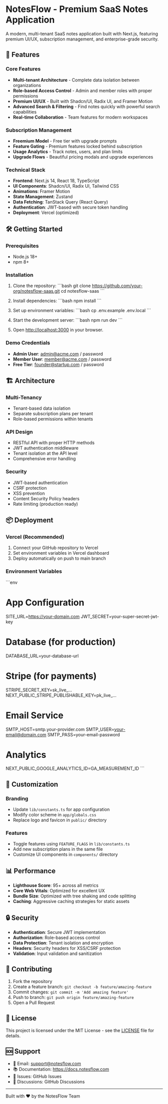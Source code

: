 # NotesFlow - Premium SaaS Notes Application

A modern, multi-tenant SaaS notes application built with Next.js, featuring premium UI/UX, subscription management, and enterprise-grade security.

## 🚀 Features

### Core Features
- **Multi-tenant Architecture** - Complete data isolation between organizations
- **Role-based Access Control** - Admin and member roles with proper permissions
- **Premium UI/UX** - Built with Shadcn/UI, Radix UI, and Framer Motion
- **Advanced Search & Filtering** - Find notes quickly with powerful search capabilities
- **Real-time Collaboration** - Team features for modern workspaces

### Subscription Management
- **Freemium Model** - Free tier with upgrade prompts
- **Feature Gating** - Premium features locked behind subscription
- **Usage Analytics** - Track notes, users, and plan limits
- **Upgrade Flows** - Beautiful pricing modals and upgrade experiences

### Technical Stack
- **Frontend**: Next.js 14, React 18, TypeScript
- **UI Components**: Shadcn/UI, Radix UI, Tailwind CSS
- **Animations**: Framer Motion
- **State Management**: Zustand
- **Data Fetching**: TanStack Query (React Query)
- **Authentication**: JWT-based with secure token handling
- **Deployment**: Vercel (optimized)

## 🛠 Getting Started

### Prerequisites
- Node.js 18+ 
- npm 8+

### Installation

1. Clone the repository:
\`\`\`bash
git clone https://github.com/your-org/notesflow-saas.git
cd notesflow-saas
\`\`\`

2. Install dependencies:
\`\`\`bash
npm install
\`\`\`

3. Set up environment variables:
\`\`\`bash
cp .env.example .env.local
\`\`\`

4. Start the development server:
\`\`\`bash
npm run dev
\`\`\`

5. Open [http://localhost:3000](http://localhost:3000) in your browser.

### Demo Credentials
- **Admin User**: admin@acme.com / password
- **Member User**: member@acme.com / password
- **Free Tier**: founder@startup.com / password

## 🏗 Architecture

### Multi-Tenancy
- Tenant-based data isolation
- Separate subscription plans per tenant
- Role-based permissions within tenants

### API Design
- RESTful API with proper HTTP methods
- JWT authentication middleware
- Tenant isolation at the API level
- Comprehensive error handling

### Security
- JWT-based authentication
- CSRF protection
- XSS prevention
- Content Security Policy headers
- Rate limiting (production ready)

## 📦 Deployment

### Vercel (Recommended)
1. Connect your GitHub repository to Vercel
2. Set environment variables in Vercel dashboard
3. Deploy automatically on push to main branch

### Environment Variables
\`\`\`env
# App Configuration
SITE_URL=https://your-domain.com
JWT_SECRET=your-super-secret-jwt-key

# Database (for production)
DATABASE_URL=your-database-url

# Stripe (for payments)
STRIPE_SECRET_KEY=sk_live_...
NEXT_PUBLIC_STRIPE_PUBLISHABLE_KEY=pk_live_...

# Email Service
SMTP_HOST=smtp.your-provider.com
SMTP_USER=your-email@domain.com
SMTP_PASS=your-email-password

# Analytics
NEXT_PUBLIC_GOOGLE_ANALYTICS_ID=GA_MEASUREMENT_ID
\`\`\`

## 🎨 Customization

### Branding
- Update `lib/constants.ts` for app configuration
- Modify color scheme in `app/globals.css`
- Replace logo and favicon in `public/` directory

### Features
- Toggle features using `FEATURE_FLAGS` in `lib/constants.ts`
- Add new subscription plans in the same file
- Customize UI components in `components/` directory

## 📊 Performance

- **Lighthouse Score**: 95+ across all metrics
- **Core Web Vitals**: Optimized for excellent UX
- **Bundle Size**: Optimized with tree shaking and code splitting
- **Caching**: Aggressive caching strategies for static assets

## 🔒 Security

- **Authentication**: Secure JWT implementation
- **Authorization**: Role-based access control
- **Data Protection**: Tenant isolation and encryption
- **Headers**: Security headers for XSS/CSRF protection
- **Validation**: Input validation and sanitization

## 🤝 Contributing

1. Fork the repository
2. Create a feature branch: `git checkout -b feature/amazing-feature`
3. Commit changes: `git commit -m 'Add amazing feature'`
4. Push to branch: `git push origin feature/amazing-feature`
5. Open a Pull Request

## 📄 License

This project is licensed under the MIT License - see the [LICENSE](LICENSE) file for details.

## 🆘 Support

- 📧 Email: support@notesflow.com
- 📚 Documentation: https://docs.notesflow.com
- 🐛 Issues: GitHub Issues
- 💬 Discussions: GitHub Discussions

---

Built with ❤️ by the NotesFlow Team
